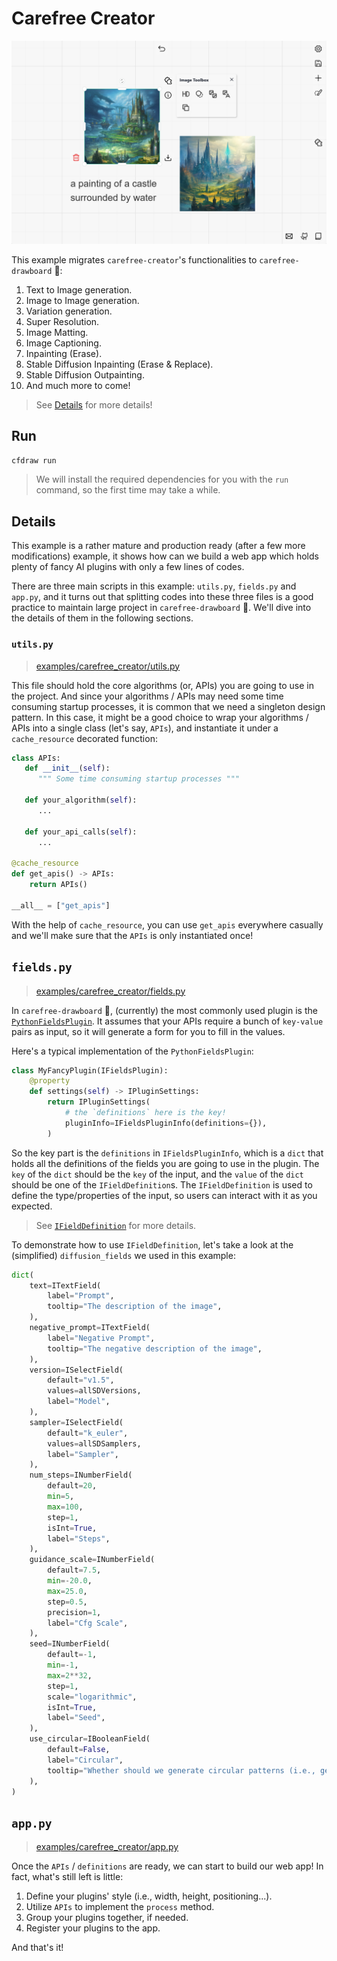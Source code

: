 # Carefree Creator

![Carefree Creator](../assets/carefree-creator.png)

This example migrates `carefree-creator`'s functionalities to `carefree-drawboard` 🎨:
1. Text to Image generation.
2. Image to Image generation.
3. Variation generation.
4. Super Resolution.
5. Image Matting.
6. Image Captioning.
7. Inpainting (Erase).
8. Stable Diffusion Inpainting (Erase & Replace).
9. Stable Diffusion Outpainting.
10. And much more to come!

> See [Details](#Details) for more details!

## Run

```bash
cfdraw run
```

> We will install the required dependencies for you with the `run` command, so the first time may take a while.

## Details

This example is a rather mature and production ready (after a few more modifications) example, it shows how can we build a web app which holds plenty of fancy AI plugins with only a few lines of codes.

There are three main scripts in this example: `utils.py`, `fields.py` and `app.py`, and it turns out that splitting codes into these three files is a good practice to maintain large project in `carefree-drawboard` 🎨. We'll dive into the details of them in the following sections.

### `utils.py`

> [examples/carefree_creator/utils.py](https://github.com/carefree0910/carefree-drawboard/blob/dev/examples/carefree_creator/utils.py)

This file should hold the core algorithms (or, APIs) you are going to use in the project. And since your algorithms / APIs may need some time consuming startup processes, it is common that we need a singleton design pattern. In this case, it might be a good choice to wrap your algorithms / APIs into a single class (let's say, `APIs`), and instantiate it under a `cache_resource` decorated function:

```python
class APIs:
   def __init__(self):
      """ Some time consuming startup processes """

   def your_algorithm(self):
      ...

   def your_api_calls(self):
      ...

@cache_resource
def get_apis() -> APIs:
    return APIs()

__all__ = ["get_apis"]
```

With the help of `cache_resource`, you can use `get_apis` everywhere casually and we'll make sure that the `APIs` is only instantiated once!

## `fields.py`

> [examples/carefree_creator/fields.py](https://github.com/carefree0910/carefree-drawboard/blob/dev/examples/carefree_creator/fields.py)

In `carefree-drawboard` 🎨, (currently) the most commonly used plugin is the [`PythonFieldsPlugin`](https://github.com/carefree0910/carefree-drawboard/wiki/Details#pythonfieldsplugin). It assumes that your APIs require a bunch of `key-value` pairs as input, so it will generate a form for you to fill in the values.

Here's a typical implementation of the `PythonFieldsPlugin`:

```python
class MyFancyPlugin(IFieldsPlugin):
    @property
    def settings(self) -> IPluginSettings:
        return IPluginSettings(
            # the `definitions` here is the key!
            pluginInfo=IFieldsPluginInfo(definitions={}),
        )
```

So the key part is the `definitions` in `IFieldsPluginInfo`, which is a `dict` that holds all the definitions of the fields you are going to use in the plugin. The `key` of the `dict` should be the `key` of the input, and the `value` of the `dict` should be one of the `IFieldDefinition`s. The `IFieldDefinition` is used to define the type/properties of the input, so users can interact with it as you expected.

> See [`IFieldDefinition`](https://github.com/carefree0910/carefree-drawboard/wiki/Details#ifielddefinition) for more details.

To demonstrate how to use `IFieldDefinition`, let's take a look at the (simplified) `diffusion_fields` we used in this example:

```python
dict(
    text=ITextField(
        label="Prompt",
        tooltip="The description of the image",
    ),
    negative_prompt=ITextField(
        label="Negative Prompt",
        tooltip="The negative description of the image",
    ),
    version=ISelectField(
        default="v1.5",
        values=allSDVersions,
        label="Model",
    ),
    sampler=ISelectField(
        default="k_euler",
        values=allSDSamplers,
        label="Sampler",
    ),
    num_steps=INumberField(
        default=20,
        min=5,
        max=100,
        step=1,
        isInt=True,
        label="Steps",
    ),
    guidance_scale=INumberField(
        default=7.5,
        min=-20.0,
        max=25.0,
        step=0.5,
        precision=1,
        label="Cfg Scale",
    ),
    seed=INumberField(
        default=-1,
        min=-1,
        max=2**32,
        step=1,
        scale="logarithmic",
        isInt=True,
        label="Seed",
    ),
    use_circular=IBooleanField(
        default=False,
        label="Circular",
        tooltip="Whether should we generate circular patterns (i.e., generate textures).",
    ),
)
```

## `app.py`

> [examples/carefree_creator/app.py](https://github.com/carefree0910/carefree-drawboard/blob/dev/examples/carefree_creator/app.py)

Once the `APIs` / `definitions` are ready, we can start to build our web app! In fact, what's still left is little:

1. Define your plugins' style (i.e., width, height, positioning...).
2. Utilize `APIs` to implement the `process` method.
3. Group your plugins together, if needed.
4. Register your plugins to the app.

And that's it!
